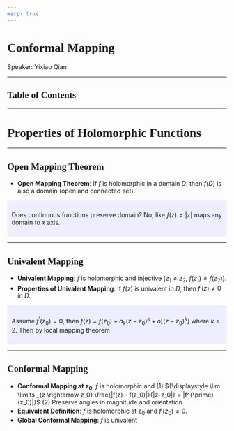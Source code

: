 ```yaml
---
marp: true
---
```

<style>
  section {
    font-family: 'LXGW Bright';
  }

  h1, h2, h3 {
    font-family: 'LXGW Bright';
  }
</style>
<style>
img[alt~="center"] {
  display: block;
  margin: 0 auto;
}
</style>
<style>
.note {
  background-color: #eef;
  padding: 10px;
  margin: 10px 0;
  text-align: left;
}
.trick {
  background-color: #fee;
  padding: 10px;
  margin: 10px 0;
  text-align: left;
}
</style>

# Conformal Mapping

Speaker: Yixiao Qian

---

## Table of Contents

---

# Properties of Holomorphic Functions

---

## Open Mapping Theorem

- **Open Mapping Theorem**: If $f$ is holomorphic in a domain $D$, then $f(D)$ is also a domain (open and connected set).

<div class=note>

Does continuous functions preserve domain? No, like $f(z) = |z|$ maps any domain to $x$ axis.

</div>

---

## Univalent Mapping

- **Univalent Mapping**: $f$ is holomorphic and injective ($z_1 \neq z_2$, $f(z_1) \neq f(z_2)$).
- **Properties of Univalent Mapping**: If $f(z)$ is univalent in $D$, then $f^{\prime}(z) \neq 0$ in $D$.

<div class=note>

Assume $f^{\prime}(z_0) = 0$, then $f(z) = f(z_0) + a_k(z-z_0)^k + o[(z-z_0)^k]$ where $k \geq 2$. Then by local mapping theorem

</div>

---


## Conformal Mapping

- **Conformal Mapping at $z_0$**: $f$ is holomorphic and (1) ${\displaystyle \lim \limits _{z \rightarrow z_0} \frac{|f(z) - f(z_0)|}{|z-z_0|} = |f^{\prime}(z_0)|}$ (2) Preserve angles in magnitude and orientation.
- **Equivalent Definition**: $f$ is holomorphic at $z_0$ and $f^{\prime}(z_0) \neq 0$.
- **Global Conformal Mapping**: $f$ is univalent


